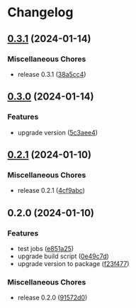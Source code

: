 # Changelog

## [0.3.1](https://github.com/JonDotsoy/accion/compare/accion-v0.3.0...accion-v0.3.1) (2024-01-14)


### Miscellaneous Chores

* release 0.3.1 ([38a5cc4](https://github.com/JonDotsoy/accion/commit/38a5cc43c66250d490b6bec671e3082e4fa28c95))

## [0.3.0](https://github.com/JonDotsoy/accion/compare/accion-v0.2.1...accion-v0.3.0) (2024-01-14)


### Features

* upgrade version ([5c3aee4](https://github.com/JonDotsoy/accion/commit/5c3aee4ee5c891a4ca8fde490239b16966c12f3c))

## [0.2.1](https://github.com/JonDotsoy/accion/compare/accion-v0.2.0...accion-v0.2.1) (2024-01-10)


### Miscellaneous Chores

* release 0.2.1 ([4cf9abc](https://github.com/JonDotsoy/accion/commit/4cf9abcd317f3427f2b562e25c67a6a61f904be3))

## 0.2.0 (2024-01-10)


### Features

* test jobs ([e851a25](https://github.com/JonDotsoy/accion/commit/e851a25c42f5a9a28257b4a73f2daa02ece3181f))
* upgrade build script ([0e49c7d](https://github.com/JonDotsoy/accion/commit/0e49c7d2ef919e9a439117c51a8e9d47a2e4bd59))
* upgrade version to package ([f23f477](https://github.com/JonDotsoy/accion/commit/f23f477c4ca30a0f333b7fae0bb884305a8862c8))


### Miscellaneous Chores

* release 0.2.0 ([91572d0](https://github.com/JonDotsoy/accion/commit/91572d00ebd4cbebbabb8dc6b17becf0925cfa3d))
